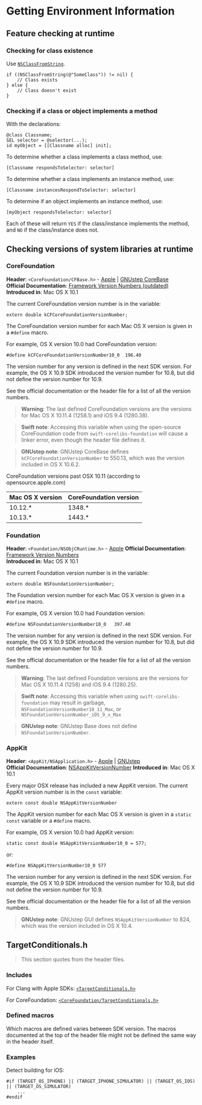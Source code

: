 # Getting Environment Information

## Feature checking at runtime

### Checking for class existence

Use [`NSClassFromString`](https://developer.apple.com/documentation/foundation/1395135-nsclassfromstring?language=objc).

```objc
if ((NSClassFromString(@"SomeClass")) != nil) {
    // Class exists
} else {
    // Class doesn't exist
}
```

### Checking if a class or object implements a method

With the declarations:
```objc
@class Classname;
SEL selector = @selector(...);
id myObject = [[Classname alloc] init];
```
To determine whether a class implements a class method, use:
```objc
[Classname respondsToSelector: selector]
```
To determine whether a class implements an instance method, use:
```objc
[Classname instancesRespondToSelector: selector]
```
To determine if an object implements an instance method, use:
```objc
[myObject respondsToSelector: selector]
```
Each of these will return `YES` if the class/instance implements the method, and `NO` if the class/instance does not.

## Checking versions of system libraries at runtime

### CoreFoundation

**Header**: `<CoreFoundation/CFBase.h>` - [Apple](https://github.com/apple/swift-corelibs-foundation/blob/main/CoreFoundation/Base.subproj/CFBase.h) | [GNUstep CoreBase](https://github.com/gnustep/libs-corebase/blob/master/Headers/CoreFoundation/CFBase.h.in)  
**Official Documentation**: [Framework Version Numbers (outdated)](https://developer.apple.com/documentation/corefoundation/base_utilities/framework_version_numbers?language=objc)  
**Introduced in**: Mac OS X 10.1

The current CoreFoundation version number is in the variable:
```objc
extern double kCFCoreFoundationVersionNumber;
```
The CoreFoundation version number for each Mac OS X version is given in a `#define` macro.

For example, OS X version 10.0 had CoreFoundation version:
```objc
#define kCFCoreFoundationVersionNumber10_0	196.40
```
The version number for any version is defined in the next SDK version. For example, the OS X 10.9 SDK introduced the version number for 10.8, but did not define the version number for 10.9.

See the official documentation or the header file for a list of all the version numbers.

> **Warning**: The last defined CoreFoundation versions are the versions for Mac OS X 10.11.4 (1258.1) and iOS 9.4 (1280.38).

> **Swift note**: Accessing this variable when using the open-source CoreFoundation code from `swift-corelibs-foundation` will cause a linker error, even though the header file defines it.

> **GNUstep note**: GNUstep CoreBase defines `kCFCoreFoundationVersionNumber` to 550.13, which was the version included in OS X 10.6.2.

CoreFoundation versions past OSX 10.11 (according to opensource.apple.com)

| Mac OS X version | CoreFoundation version |
| --- | --- |
| 10.12.* | 1348.* |
| 10.13.* | 1443.* |

### Foundation

**Header**: `<Foundation/NSObjCRuntime.h>` - [Apple](https://github.com/phracker/MacOSX-SDKs/blob/master/MacOSX11.3.sdk/System/Library/Frameworks/Foundation.framework/Versions/C/Headers/NSObjCRuntime.h)
**Official Documentation**: [Framework Version Numbers](https://developer.apple.com/documentation/foundation/object_runtime/foundation_framework_version_numbers?language=objc)  
**Introduced in**: Mac OS X 10.1

The current Foundation version number is in the variable:
```objc
extern double NSFoundationVersionNumber;
```
The Foundation version number for each Mac OS X version is given in a `#define` macro.

For example, OS X version 10.0 had Foundation version:
```objc
#define NSFoundationVersionNumber10_0	397.40
```
The version number for any version is defined in the next SDK version. For example, the OS X 10.9 SDK introduced the version number for 10.8, but did not define the version number for 10.9.

See the official documentation or the header file for a list of all the version numbers.

> **Warning**: The last defined Foundation versions are the versions for Mac OS X 10.11.4 (1258) and iOS 9.4 (1280.25).

> **Swift note**: Accessing this variable when using `swift-corelibs-foundation` may result in garbage, `NSFoundationVersionNumber10_11_Max`, or `NSFoundationVersionNumber_iOS_9_x_Max`

> **GNUstep note**: GNUstep Base does not define `NSFoundationVersionNumber`.

### AppKit

**Header**: `<AppKit/NSApplication.h>` - [Apple](https://github.com/phracker/MacOSX-SDKs/blob/master/MacOSX11.3.sdk/System/Library/Frameworks/AppKit.framework/Versions/C/Headers/NSApplication.h) | [GNUstep](https://github.com/gnustep/libs-gui/blob/master/Headers/AppKit/NSApplication.h)  
**Official Documentation**: [NSAppKitVersionNumber](https://developer.apple.com/documentation/appkit/nsappkitversionnumber?language=objc)
**Introduced in**: Mac OS X 10.1

Every major OSX release has included a new AppKit version. The current AppKit version number is in the `const` variable:
```objc
extern const double NSAppKitVersionNumber
```
The AppKit version number for each Mac OS X version is given in a `static const` variable or a `#define` macro.

For example, OS X version 10.0 had AppKit version:
```objc
static const double NSAppKitVersionNumber10_0 = 577;
```
or:
```objc
#define NSAppKitVersionNumber10_0 577
```
The version number for any version is defined in the next SDK version. For example, the OS X 10.9 SDK introduced the version number for 10.8, but did not define the version number for 10.9.

See the official documentation or the header file for a list of all the version numbers.

> **GNUstep note**: GNUstep GUI defines `NSAppKitVersionNumber` to 824, which was the version included in OS X 10.4.

## TargetConditionals.h

> This section quotes from the header files.

### Includes
For Clang with Apple SDKs:
[`<TargetConditionals.h>`](https://github.com/phracker/MacOSX-SDKs/blob/master/MacOSX11.3.sdk/usr/include/TargetConditionals.h)

For CoreFoundation:
[`<CoreFoundation/TargetConditionals.h>`](https://github.com/apple/swift-corelibs-foundation/blob/main/CoreFoundation/Base.subproj/SwiftRuntime/TargetConditionals.h)

### Defined macros

Which macros are defined varies between SDK version. The macros documented at the top of the header file might not be defined the same way in the header itself.

### Examples

Detect building for iOS:

```objc
#if (TARGET_OS_IPHONE) || (TARGET_IPHONE_SIMULATOR) || (TARGET_OS_IOS) || (TARGET_OS_SIMULATOR)
    ...
#endif
```

## 

